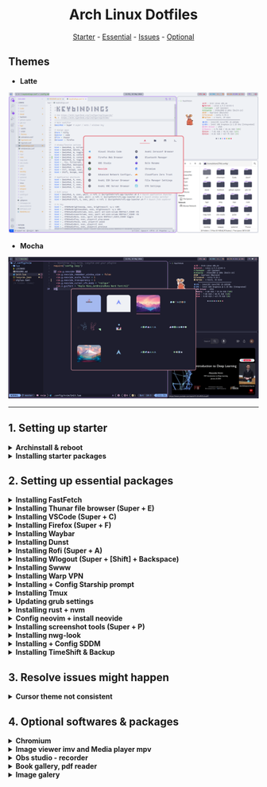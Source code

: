 <h1 align=center>Arch Linux Dotfiles</h1>

<div align="center">
<a href="#setting-up-starter">Starter</a> - <a href="#setting-up-essential">Essential</a> - <a href="#resolving-issues">Issues</a> - <a href="#setting-up-optional">Optional</a>
</div>


<h2>Themes</h2>

- **Latte**

<img src="./hypr/assets/screenshot_latte.png" alt="img">

- **Mocha**

<img src="./hypr/assets/screenshot_mocha.png" alt="img">


---

<h2 id="setting-up-starter">1. Setting up starter</h2>

<details>
<summary><b>Archinstall & reboot</b></summary>

- Extra packages: neovim sudo git
- Partition: /boot, /, /home
- Bootloader: grub
- Type: Minimal
- Audio: pipewire
</details>


<details>
  <summary><b>Installing starter packages</b></summary>

  ```bash
    nmtui # use to connect wifi

    # Installing essential packages
    sudo pacman -S wget unzip polkit-gnome pacman-contrib lazygit
    sudo pacman -S udiskie
    sudo pacman -S brightnessctl 
    sudo pacman -S pavucontrol pamixer
    sudo pacman -S network-manager-applet nm-connection-editor bluez bluez-utils blueman

    # Installing yay + cloning dotfiles
    mkdir Repos && cd Repos
    git clone https://github.com/khiem2794/dotfiles
    git clone https://aur.archlinux.org/yay.git
    cd yay
    makepkg -si

    # Installing themes, fonts & cursor
    yay -S tela-circle-icon-theme-dracula catppuccin-gtk-theme-mocha catppuccin-gtk-theme-latte bibata-cursor-theme-bin ttf-maple
    sudo pacman -S ttf-jetbrains-mono-nerd 

    # Installing hyprland, hyprlock & kitty
    sudo pacman -S hyprland hyprlock kitty xdg-desktop-portal-hyprland
    rm -rf ~/.config/hypr
    cp -r ~/Repos/dotfiles/hypr ~/.config/
    cp -r ~/Repos/dotfiles/kitty ~/.config/
    Hyprland #Super + R after to start kitty
  ```

</details>

<h2 id="setting-up-essential">2. Setting up essential packages</h2>

<details>
  <summary><b>Installing FastFetch</b></summary>

  ```bash
    sudo pacman -S fastfetch imagemagick
    cp -r ~/Repos/dotfiles/fastfetch ~/.config/
  ```

</details>

<details>
  <summary><b>Installing Thunar file browser (Super + E)</b></summary>

  ```bash
    sudo pacman -S thunar gvfs tumbler
  ```

</details>

<details>
  <summary><b>Installing VSCode (Super + C)</b></summary>

  ```bash
    yay -S visual-studio-code-bin
    code --install-extension Catppuccin.catppuccin-vsc
    cp -r ~/Repos/dotfiles/Code ~/.config/
  ```

</details>

<details>
  <summary><b>Installing Firefox (Super + F)</b></summary>

- Enable toolkit.legacyUserProfileCustomizations.stylesheets
- Copy <https://gist.github.com/khiem2794/4c8cd1e43c5bdf6c630cc314c55201e9>

  ```bash
    sudo pacman -S firefox
  ```

</details>

<details>
  <summary><b>Installing Waybar</b></summary>

  ```bash
    sudo pacman -S waybar
    rm -rf ~/.config/waybar
    cp -r ~/Repos/dotfiles/waybar ~/.config/
  ```

</details>

<details>
  <summary><b>Installing Dunst</b></summary>

  ```bash
    sudo pacman -S dunst libnotify
    cp -r ~/Repos/dotfiles/dunst ~/.config/
  ```

</details>

<details>
  <summary><b>Installing Rofi (Super + A)</b></summary>

  ```bash
    yay -S rofi-lbonn-wayland-git
    cp -r ~/Repos/dotfiles/rofi ~/.config/
  ```

</details>

<details>
  <summary><b>Installing Wlogout (Super + [Shift] + Backspace)</b></summary>

  ```bash
    yay -S wlogout
    cp -r ~/Repos/dotfiles/wlogout ~/.config/
  ```

</details>

<details>
  <summary><b>Installing Swww</b></summary>

  ```bash
    yay -S swww
    mkdir ~/Pictures
    mkdir ~/Pictures/Wallpapers #Download and put wallpapers here
  ```

</details>

<details>
  <summary><b>Installing Warp VPN</b></summary>

  ```bash
    yay -S cloudflare-warp-bin 
    sudo systemctl enable warp-svc
    sudo systemctl start warp-svc
    warp-cli register
    warp-cli connect
  ```

</details>

<details>
  <summary><b>Installing + Config Starship prompt</b></summary>

  ```bash
  sudo pacman -S starship
  echo "export STARSHIP_CONFIG=~/.config/starship/starship.toml" >> ~/.bashrc
  echo "eval \"\$(starship init bash)\"" >> ~/.bashrc
  rm ~/.config/starship.toml
  cp -r ~/Repos/dotfiles/starship ~/.config/
  ```

</details>

<details>
  <summary><b>Installing Tmux</b></summary>

  ```bash
    sudo pacman -S tmux
    cp -r ~/Repos/dotfiles/tmux ~/.config/
  ```

</details>

<details>
  <summary><b>Updating grub settings</b></summary>

  ```bash
    sudo nvim /etc/defaut/grub
    sudo grub-mkconfig -o /boot/grub/grub.cfg
  ```

</details>

<details>
  <summary><b>Installing rust + nvm</b></summary>

  ```bash
    curl --proto '=https' --tlsv1.2 -sSf https://sh.rustup.rs | sh
    curl -o- https://raw.githubusercontent.com/nvm-sh/nvm/v0.39.7/install.sh | bash
    nvm install --lts
  ```

</details>

<details>
  <summary><b>Config neovim + install neovide</b></summary>

  ```bash
    git clone https://github.com/khiem2794/nvim-config ~/.config/nvim
    sudo pacman -S neovide
  ```

</details>

<details>
  <summary><b>Installing screenshot tools (Super + P)</b></summary>

  ```bash
    sudo pacman -S slurp swappy cliphist
    yay -S grimblast-git
  ```

</details>

<details>
  <summary><b>Installing nwg-look</b></summary>

  ```bash
    sudo pacman -S nwg-look
    nwg-look
  ```

</details>

<details>
  <summary><b>Installing + Config SDDM</b></summary>

  ```bash
    sudo pacman -S sddm
    yay -S sddm-theme-corners-git
    sudo cp /usr/lib/sddm/sddm.conf.d/default.conf /etc/sddm.conf
    sudo nvim /etc/sddm.conf #change theme to corners
    sudo nvim /usr/share/sddm/themes/corners/theme.conf #change background + remove avatar
    sudo systemctl enable sddm
    sudo systemctl start sddm
  ```

</details>

<details>
  <summary><b>Installing TimeShift & Backup</b></summary>

  ```bash
    sudo pacman -S timeshift
    sudo -E timeshift-launcher
    sudo nvim /usr/share/applications/timeshift-gtk.desktop #fixing launcher
  ```

</details>

<h2 id="resolving-issues">3. Resolve issues might happen</h2>

<details>
  <summary><b>Cursor theme not consistent</b></summary>

  Checking <https://wiki.archlinux.org/title/Cursor_themes#Configuration> and apply system-wide change.
  ```bash
    mkdir ~/.local/share/icons
    ln --symbolic /usr/share/icons/Bibata-Modern-Ice/ ~/.local/share/icons/default
  ```

</details>

<h2 id="setting-up-optional">4. Optional softwares & packages</h2>

<details>
  <summary><b>Chromium</b></summary>

  ```bash
    sudo pacman -S chromium
    chromium --app=https://chat.openai.com
  ```

</details>

<details>
  <summary><b>Image viewer imv and Media player mpv</b></summary>

  ```bash
    sudo pacman -S imv mpv
  ```

</details>

<details>
  <summary><b>Obs studio - recorder</b></summary>

  ```bash
    sudo pacman -S obs-studio
    git clone https://github.com/catppuccin/obs ~/Repos/obs
    cp -r ~/Repos/obs/themes ~/.config/obs-studio/
  ```

</details>

<details>
  <summary><b>Book gallery, pdf reader</b></summary>

  ```bash
    sudo pacman -S calibre zathura zathura-pdf-poppler
    cp -r ~/Repos/calibre ~/.config/
    cp -r ~/Repos/zathura ~/.config/
  ```

</details>

<details>
  <summary><b>Image galery</b></summary>
</details>
